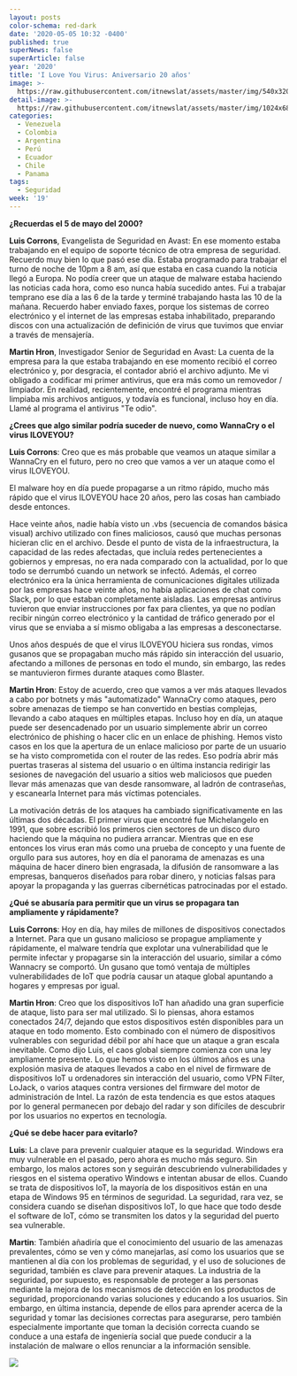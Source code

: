 ```yaml
---
layout: posts
color-schema: red-dark
date: '2020-05-05 10:32 -0400'
published: true
superNews: false
superArticle: false
year: '2020'
title: 'I Love You Virus: Aniversario 20 años'
image: >-
  https://raw.githubusercontent.com/itnewslat/assets/master/img/540x320/Virus-ILU-p.jpg
detail-image: >-
  https://raw.githubusercontent.com/itnewslat/assets/master/img/1024x680/Virus-ILU-g.jpg
categories:
  - Venezuela
  - Colombia
  - Argentina
  - Perú
  - Ecuador
  - Chile
  - Panama
tags:
  - Seguridad
week: '19'
---
```

**¿Recuerdas el 5 de mayo del 2000?**

**Luis Corrons**, Evangelista de Seguridad en Avast: En ese momento estaba trabajando en el equipo de soporte técnico de otra empresa de seguridad. Recuerdo muy bien lo que pasó ese día. Estaba programado para trabajar el turno de noche de 10pm a 8 am, así que estaba en casa cuando la noticia llegó a Europa.  No podía creer que un ataque de malware estaba haciendo las noticias cada hora, como eso nunca había sucedido antes. Fui a trabajar temprano ese día a las 6 de la tarde y terminé trabajando hasta las 10 de la mañana. Recuerdo haber enviado faxes, porque los sistemas de correo electrónico y el internet de las empresas estaba inhabilitado, preparando discos con una actualización de definición de virus que tuvimos que enviar a través de mensajería.

**Martin Hron**, Investigador Senior de Seguridad en Avast: La cuenta de la empresa para la que estaba trabajando en ese momento recibió el correo electrónico y, por desgracia, el contador abrió el archivo adjunto. Me vi obligado a codificar mi primer antivirus, que era más como un removedor / limpiador.  En realidad, recientemente, encontré el programa mientras limpiaba mis archivos antiguos, y todavía es funcional, incluso hoy en día. Llamé al programa el antivirus "Te odio".

**¿Crees que algo similar podría suceder de nuevo, como WannaCry o el virus ILOVEYOU?**

**Luis Corrons**: Creo que es más probable que veamos un ataque similar a WannaCry en el futuro, pero no creo que vamos a ver un ataque como el virus ILOVEYOU. 

El malware hoy en día puede propagarse a un ritmo rápido, mucho más rápido que el virus ILOVEYOU hace 20 años, pero las cosas han cambiado desde entonces.

Hace veinte años, nadie había visto un .vbs (secuencia de comandos básica visual) archivo utilizado con fines maliciosos, causó que muchas personas hicieran clic en el archivo. Desde el punto de vista de la infraestructura, la capacidad de las redes afectadas, que incluía redes pertenecientes a gobiernos y empresas, no era nada comparado con la actualidad, por lo que todo se derrumbó cuando un network se infectó. Además, el correo electrónico era la única herramienta de comunicaciones digitales utilizada por las empresas hace veinte años, no había aplicaciones de chat como Slack, por lo que estaban completamente aisladas. Las empresas antivirus tuvieron que enviar instrucciones por fax para clientes, ya que no podían recibir ningún correo electrónico y la cantidad de tráfico generado por el virus que se enviaba a sí mismo obligaba a las empresas a desconectarse.

Unos años después de que el virus ILOVEYOU hiciera sus rondas, vimos gusanos que se propagaban mucho más rápido sin interacción del usuario, afectando a millones de personas en todo el mundo, sin embargo, las redes se mantuvieron firmes durante ataques como Blaster.

**Martin Hron**: Estoy de acuerdo, creo que vamos a ver más ataques llevados a cabo por botnets y más "automatizado" WannaCry como ataques, pero sobre amenazas de tiempo se han convertido en bestias complejas, llevando a cabo ataques en múltiples etapas. Incluso hoy en día, un ataque puede ser desencadenado por un usuario simplemente abrir un correo electrónico de phishing o hacer clic en un enlace de phishing.  Hemos visto casos en los que la apertura de un enlace malicioso por parte de un usuario se ha visto comprometida con el router de las redes. Eso podría abrir más puertas traseras al sistema del usuario o en última instancia redirigir las sesiones de navegación del usuario a sitios web maliciosos que pueden llevar más amenazas que van desde ransomware, al ladrón de contraseñas, y escanearla Internet para más víctimas potenciales.

La motivación detrás de los ataques ha cambiado significativamente en las últimas dos décadas. El primer virus que encontré fue Michelangelo en 1991, que sobre escribió los primeros cien sectores de un disco duro haciendo que la máquina no pudiera arrancar. Mientras que en ese entonces los virus eran más como una prueba de concepto y una fuente de orgullo para sus autores, hoy en día el panorama de amenazas es una máquina de hacer dinero bien engrasada, la difusión de ransomware a las empresas, banqueros diseñados para robar dinero, y noticias falsas para apoyar la propaganda y las guerras cibernéticas patrocinadas por el estado.

**¿Qué se abusaría para permitir que un virus se propagara tan ampliamente y rápidamente?**

**Luis Corrons**: Hoy en día, hay miles de millones de dispositivos conectados a Internet. Para que un gusano malicioso se propague ampliamente y rápidamente, el malware tendría que explotar una vulnerabilidad que le permite infectar y propagarse sin la interacción del usuario, similar a cómo Wannacry se comportó. Un gusano que tomó ventaja de múltiples vulnerabilidades de IoT que podría causar un ataque global apuntando a hogares y empresas por igual.

**Martin Hron**: Creo que los dispositivos IoT han añadido una gran superficie de ataque, listo para ser mal utilizado. Si lo piensas, ahora estamos conectados 24/7, dejando que estos dispositivos estén disponibles para un ataque en todo momento. Esto combinado con el número de dispositivos vulnerables con seguridad débil por ahí hace que un ataque a gran escala inevitable. Como dijo Luis, el caos global siempre comienza con una ley ampliamente presente. Lo que hemos visto en los últimos años es una explosión masiva de ataques llevados a cabo en el nivel de firmware de dispositivos IoT u ordenadores sin interacción del usuario, como VPN Filter, LoJack, o varios ataques contra versiones del firmware del motor de administración de Intel. La razón de esta tendencia es que estos ataques por lo general permanecen por debajo del radar y son difíciles de descubrir por los usuarios no expertos en tecnología.

**¿Qué se debe hacer para evitarlo?**

**Luis**: La clave para prevenir cualquier ataque es la seguridad. Windows era muy vulnerable en el pasado, pero ahora es mucho más seguro. Sin embargo, los malos actores son y seguirán descubriendo vulnerabilidades y riesgos en el sistema operativo Windows e intentan abusar de ellos. Cuando se trata de dispositivos IoT, la mayoría de los dispositivos están en una etapa de Windows 95 en términos de seguridad. La seguridad, rara vez, se considera cuando se diseñan dispositivos IoT, lo que hace que todo desde el software de IoT, cómo se transmiten los datos y la seguridad del puerto sea vulnerable.

**Martin**: También añadiría que el conocimiento del usuario de las amenazas prevalentes, cómo se ven y cómo manejarlas, así como los usuarios que se mantienen al día con los problemas de seguridad, y el uso de soluciones de seguridad, también es clave para prevenir ataques. La industria de la seguridad, por supuesto, es responsable de proteger a las personas mediante la mejora de los mecanismos de detección en los productos de seguridad, proporcionando varias soluciones y educando a los usuarios. Sin embargo, en última instancia, depende de ellos para aprender acerca de la seguridad y tomar las decisiones correctas para asegurarse, pero también especialmente importante que toman la decisión correcta cuando se conduce a una estafa de ingeniería social que puede conducir a la instalación de malware o ellos renunciar a la información sensible.

<img src="https://tracker.metricool.com/c3po.jpg?hash=56f88a41e39ab42c063cc51676587a04"/>

